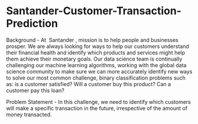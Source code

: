 # Santander-Customer-Transaction-Prediction
Background​ - At ​ Santander​ , mission is to help people and businesses prosper. We are always looking for ways to help our customers understand their financial health and identify which products and services might help them achieve their monetary goals. Our data science team is continually challenging our machine learning algorithms, working with the global data science community to make sure we can more accurately identify new ways to solve our most common challenge, binary classification problems such as: is a customer satisfied? Will a customer buy this product? Can a customer pay this loan? 


Problem Statement​ - In this challenge, we need to identify which customers will make a specific transaction in the future, irrespective of the amount of money transacted.
